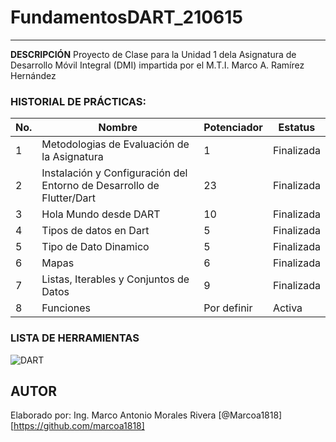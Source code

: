 # FundamentosDART_210615
----

**DESCRIPCIÓN**
Proyecto de Clase para la Unidad 1 dela Asignatura de Desarrollo Móvil Integral (DMI) impartida por el M.T.I. Marco A. Ramírez Hernández

### HISTORIAL DE PRÁCTICAS:
|No.|Nombre|Potenciador|Estatus|
|--|--|--|--|
|1|Metodologias de Evaluación de la Asignatura|1|Finalizada|
|2|Instalación y Configuración del Entorno de Desarrollo de Flutter/Dart|23|Finalizada|
|3|Hola Mundo desde DART|10|Finalizada|
|4|Tipos de datos en Dart|5|Finalizada|
|5|Tipo de Dato Dinamico|5|Finalizada|
|6|Mapas|6|Finalizada|
|7|Listas, Iterables y Conjuntos de Datos|9|Finalizada|
|8|Funciones|Por definir|Activa|



### LISTA DE HERRAMIENTAS
![DART](https://img.shields.io/badge/Dart-0175C2?style=for-the-badge&logo=dart&logoColor=white)

## AUTOR
Elaborado por: Ing. Marco Antonio Morales Rivera [@Marcoa1818] [https://github.com/marcoa1818] 





